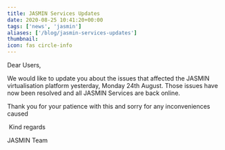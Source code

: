```yaml
---
title: JASMIN Services Updates
date: 2020-08-25 10:41:20+00:00
tags: ['news', 'jasmin']
aliases: ['/blog/jasmin-services-updates']
thumbnail: 
icon: fas circle-info
---
```


Dear Users,  
  
We would like to update you about the issues that affected the JASMIN virtualisation platform yesterday, Monday 24th August. Those issues have now been resolved and all JASMIN Services are back online. 


Thank you for your patience with this and sorry for any inconveniences caused


 Kind regards



JASMIN Team


